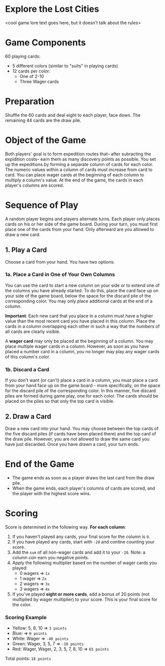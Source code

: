 # Explore the Lost Cities

<cool game lore text goes here, but it doesn't talk about the rules>

# Game Components

60 playing cards:

* 5 different colors (similar to "suits" in playing cards)
* 12 cards per color:
    * One of 2-10
    * Three Wager cards

# Preparation

Shuffle the 60 cards and deal eight to each player, face down. The remaining 44 cards are the draw pile.

# Object of the Game

Both players' goal is to form expedition routes that– after subracting the expidition costs– earn them as many discovery points as possible. You set up the expeditions by forming a separate column of cards for each color. The numeric values within a column of cards must increase from card to card. You can place wager cards at the beginning of each column to multiply a column's value. At the end of the game, the cards in each player's columns are scored.

# Sequence of Play

A random player begins and players alternate turns. Each player only places cards on his or her side of the game board. During your turn, you must first place one of the cards from your hand. Only afterward are you allowed to draw a new card.

## 1. Play a Card

Choose a card from your hand. You have two options:

### 1a. Place a Card in One of Your Own Columns

You can use the card to start a new column on your side or to extend one of the columns you have already started. To do this, place the card face up on your side of the game board, below the space for the discard pile of the corresponding color. You may only place additional cards at the end of a column.

**Important**: Each new card that you place in a column must have a higher value than the most recent card you have placed in this column. Place the cards in a column overlapping each other in such a way that the numbers of all cards are clearly visible.

A **wager card** may only be placed at the beginning of a column. You may place multiple wager cards in a column. However, as soon as you have placed a number card in a column, you no longer may play any wager cards of this column's color.

### 1b. Discard a Card

If you don't want (or can't) place a card in a column, you must place a card from your hand face up on the game board - more specifically, on the space for the discard pile of the corresponding color. In this manner, five discard piles are formed during game play, one for each color. The cards should be placed on the piles so that only the top card is visible.

## 2. Draw a Card

Draw a new card into your hand. You may choose between the top cards of the five discard piles (if cards have been placed there) and the top card of the draw pile. However, you are not allowed to draw the same card you have just discarded. Once you have drawn a card, your turn ends.

# End of the Game

* The game ends as soon as a player draws the last card from the draw pile.
* When the game ends, each player's columns of cards are scored, and the player with the highest score wins.

# Scoring

Score is determined in the following way. **For each column**:

1. If you haven't played any cards, your final score for the column is `0`.
1. If you have played any cards, start with `-20` and contine counting your score.
1. Add the `sum` of all non-wager cards and add it to your `-20`. Note: a column *can* earn you negative points.
1. Apply the following multiplier based on the number of wager cards you played:
    * 0 wagers => `1x`
    * 1 wager  => `2x`
    * 2 wagers => `3x`
    * 3 wagers => `4x`
1. If you've played **eight or more cards**, add a bonus of 20 points (not multiplied by wager multiplier) to your score. This is your final score for the color.

### Scoring Example

* Yellow: 5, 8, 10 => `3 points`
* Blue: <no cards> => `0 points`
* White: Wager => `-40 points`
* Green: Wager, 3, 5, 7 => `-10 points`
* Red: Wager, Wager, 2, 3, 5, 7, 8, 10 => `65 points`

Total points: `18 points`
